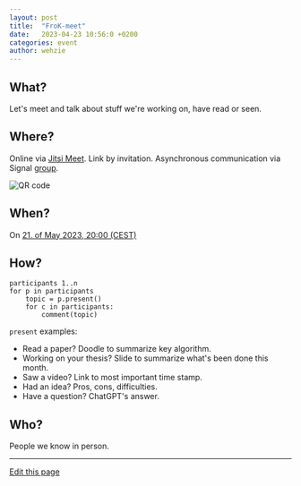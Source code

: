 ```yaml
---
layout: post
title:  "FroK-meet"
date:   2023-04-23 10:56:0 +0200
categories: event
author: wehzie
---
```


## What?

Let's meet and talk about stuff we're working on, have read or seen.

## Where?

Online via [Jitsi Meet](https://meet.jit.si/).
Link by invitation.
Asynchronous communication via Signal [group](https://signal.group/#CjQKIGAHhlxis2kyvc4qQYZQzZVKU-WamcbwhX1ml7Fhkr2YEhDHYoSSHgkMYbrEiJiR6gT_).

![QR code]({{site.baseurl}}/assets/signal_group_join.png)

## When?

On [21. of May 2023, 20:00 (CEST)]({{site.baseurl}}/assets/2023-04-23-FroK-meet.ics)

## How?

```
participants 1..n
for p in participants
    topic = p.present()
    for c in participants:
        comment(topic)
```

`present` examples:

- Read a paper? Doodle to summarize key algorithm.
- Working on your thesis? Slide to summarize what's been done this month.
- Saw a video? Link to most important time stamp.
- Had an idea? Pros, cons, difficulties.
- Have a question? ChatGPT's answer.

## Who?

People we know in person.

---

[Edit this page]({{site.version_control_url}}{{page.relative_path}})